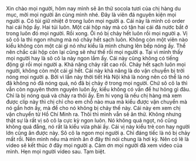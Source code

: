 Xin chào mọi người, hôm nay mình sẽ ăn thử socola tươi của chị hàng du mục, mời mọi người ăn cùng mình nhé. Đây là viên đá nguyên kiện mọi người ạ. Có túi giữ nhiệt ở trong luôn mọi người ạ. Cái này là mình có order hai cái hộp ấy. Hai túi luôn. Một cái hộp này mà có tận hai cái đá nước bắt ở trong luôn đó mọi người. Rồi xong. Ôi nó bị chảy hết luôn rồi mọi người ạ. Vị sô cô la thì ngon nhưng mà nó chảy hết sạch luôn. Không còn một viên nào kiểu không còn một cái gì nó như kiểu là mình chưng lên bếp nóng ấy. Thế nên chắc cái hộp còn lại cũng sẽ như thế rồi mọi người ạ. Tại vì mình thấy mọi người hay là sô cô la này ngon lắm ấy. Cái này cũng không có tiếng động gì rồi mọi người ạ. Khả năng chảy rất cao rồi. Chảy hết sạch luôn mọi người, không còn một cái gì hết. Cái này khả năng là do vận chuyển bị trời nóng mọi người ạ. Bởi vì lần này thời tiết Hà Nội khá là nóng nên có thể là nó đã không nó đã nóng quá, nó đã bị chảy ở trong mọi người. Chứ sô cô la thì vẫn còn nguyên thơm nguyên luôn ấy, kiểu không có vấn đề hư hỏng gì đâu. Chỉ là bị nóng quá và chảy ra thôi ấy. Em hi vọng là nếu chị hàng mà xem được clip này thì chị chỉ cho em chỗ nào mua mà kiểu được vận chuyển mà nó gần hơn ấy, mà để cho nó không bị chảy thế này. Cái này em xem chị vận chuyển từ Hồ Chí Minh ra. Thôi thì mình vẫn sẽ ăn thử. Không nhưng thật sự là rất vị sô cô la cực kỳ ngon luôn. Nó không quá ngọt, nó cũng không quá đắng, nó rất là kiểu vừa phải ấy. Cái vị này kiểu trẻ con hay người lớn cũng ăn được này. Sô cô la ngon mọi người ạ. Chỉ đáng tiếc là nó bị chảy mất rồi. Nên mình nếu mà mình ăn ở đây thì nói chung là hơi kỳ. Nên có lẽ là video sẽ kết thúc ở đây mọi người ạ. Cảm ơn mọi người đã xem video của mình. Hẹn mọi người video sau. Tạm biệt.